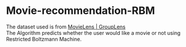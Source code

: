# Movie-recommendation-RBM
The dataset used is from [MovieLens | GroupLens](https://grouplens.org/datasets/movielens/)
<br>The Algorithm predicts whether the user would like a movie or not using Restricted Boltzmann Machine.
